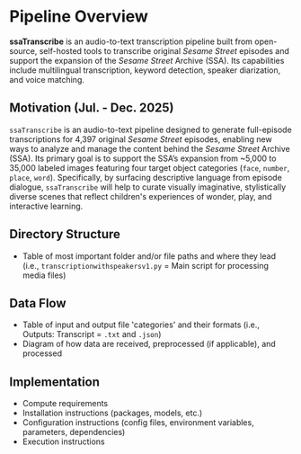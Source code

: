 # Pipeline Overview

**ssaTranscribe** is an audio-to-text transcription pipeline built from open-source, self-hosted tools to transcribe original _Sesame Street_ episodes and support the expansion of the _Sesame Street_ Archive (SSA). Its capabilities include multilingual transcription, keyword detection, speaker diarization, and voice matching.

## Motivation (Jul. - Dec. 2025)
`ssaTranscribe` is an audio-to-text pipeline designed to generate full-episode transcriptions for 4,397 original _Sesame Street_ episodes, enabling new ways to analyze and manage the content behind the _Sesame Street_ Archive (SSA). Its primary goal is to support the SSA’s expansion from ~5,000 to 35,000 labeled images featuring four target object categories (`face`, `number`, `place`, `word`). Specifically, by surfacing descriptive language from episode dialogue, `ssaTranscribe` will help to curate visually imaginative, stylistically diverse scenes that reflect children's experiences of wonder, play, and interactive learning.

## Directory Structure

- Table of most important folder and/or file paths and where they lead (i.e., `transcriptionwithspeakersv1.py` = Main script for processing media files)

## Data Flow

- Table of input and output file 'categories' and their formats (i.e., Outputs: Transcript = `.txt` and `.json`)
- Diagram of how data are received, preprocessed (if applicable), and processed

## Implementation

- Compute requirements
- Installation instructions (packages, models, etc.)
- Configuration instructions (config files, environment variables, parameters, dependencies)
- Execution instructions

